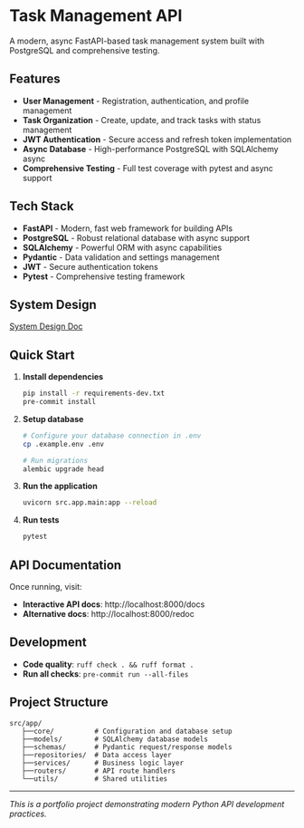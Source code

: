 # Task Management API

A modern, async FastAPI-based task management system built with PostgreSQL and comprehensive testing.

## Features

- **User Management** - Registration, authentication, and profile management
- **Task Organization** - Create, update, and track tasks with status management
- **JWT Authentication** - Secure access and refresh token implementation
- **Async Database** - High-performance PostgreSQL with SQLAlchemy async
- **Comprehensive Testing** - Full test coverage with pytest and async support

## Tech Stack

- **FastAPI** - Modern, fast web framework for building APIs
- **PostgreSQL** - Robust relational database with async support
- **SQLAlchemy** - Powerful ORM with async capabilities
- **Pydantic** - Data validation and settings management
- **JWT** - Secure authentication tokens
- **Pytest** - Comprehensive testing framework

## System Design

[System Design Doc](https://github.com/rafa761/team-task-management-api/blob/develop/docs/system-design.md)

## Quick Start

1. **Install dependencies**

   ```bash
   pip install -r requirements-dev.txt
   pre-commit install
   ```

2. **Setup database**

   ```bash
   # Configure your database connection in .env
   cp .example.env .env

   # Run migrations
   alembic upgrade head
   ```

3. **Run the application**

   ```bash
   uvicorn src.app.main:app --reload
   ```

4. **Run tests**
   ```bash
   pytest
   ```

## API Documentation

Once running, visit:

- **Interactive API docs**: http://localhost:8000/docs
- **Alternative docs**: http://localhost:8000/redoc

## Development

- **Code quality**: `ruff check . && ruff format .`
- **Run all checks**: `pre-commit run --all-files`

## Project Structure

```
src/app/
   ├──core/          # Configuration and database setup
   ├──models/        # SQLAlchemy database models
   ├──schemas/       # Pydantic request/response models
   ├──repositories/  # Data access layer
   ├──services/      # Business logic layer
   ├──routers/       # API route handlers
   └──utils/         # Shared utilities
```

---

_This is a portfolio project demonstrating modern Python API development practices._
